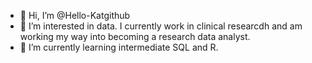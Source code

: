 - 👋 Hi, I’m @Hello-Katgithub
- 👀 I’m interested in data. I currently work in clinical researcdh and am working my way into becoming a research data analyst.
- 🌱 I’m currently learning intermediate SQL and R.
<!---
Hello-Katgithub/Hello-Katgithub is a ✨ special ✨ repository because its `README.md` (this file) appears on your GitHub profile.
You can click the Preview link to take a look at your changes.
--->
